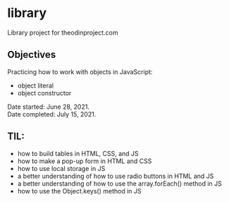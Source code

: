 # library
Library project for theodinproject.com

## Objectives

Practicing how to work with objects in JavaScript:
- object literal
- object constructor

Date started: June 28, 2021.  
Date completed: July 15, 2021.

## TIL:
- how to build tables in HTML, CSS, and JS
- how to make a pop-up form in HTML and CSS
- how to use local storage in JS
- a better understanding of how to use radio buttons in HTML and JS
- a better understanding of how to use the array.forEach() method in JS
- how to use the Object.keys() method in JS

